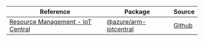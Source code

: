 | Reference | Package | Source |
|---|---|---|
|[Resource Management - IoT Central](arm-iotcentral-readme.md)|[@azure/arm-iotcentral](https://www.npmjs.com/package/@azure/arm-iotcentral)|[Github](https://github.com/Azure/azure-sdk-for-js/blob/main/sdk/iotcentral/arm-iotcentral)|
